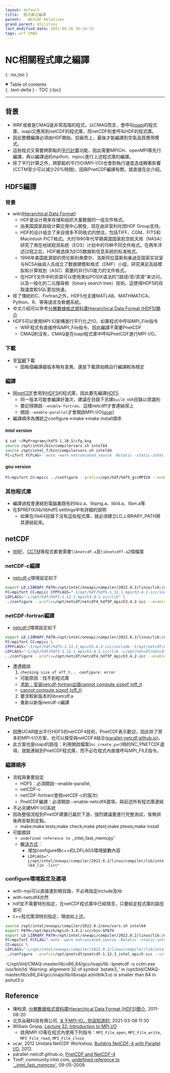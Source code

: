 ```yaml
---
layout: default
title:  程式庫之編譯
parent:   NetCDF Relatives
grand_parent: Utilities
last_modified_date: 2022-04-26 16:14:13
tags: wrf CMAQ
---
```

# NC相關程式庫之編譯
{: .no_toc }

<details open markdown="block">
  <summary>
    Table of contents
  </summary>
  {: .text-delta }
- TOC
{:toc}
</details>

---
## 背景
- WRF或者是CMAQ是非常高階的程式，以CMAQ而言，會呼叫[ioapi](https://sinotec2.github.io/Focus-on-Air-Quality/utilities/netCDF/ioapi/#ioapi的編譯)的程式庫，ioapi又應用到netCDF的程式庫，而netCDF則會呼叫HDF的程式庫。
- 因此整體編譯必須由HDF開始，拾級而上，最後才能編譯到空氣品質應用模式。
- 這些程式又需要跨節點的[平行計算](https://sinotec2.github.io/Focus-on-Air-Quality/utilities/ParallelComputation/)功能，因此需要MPICH、openMPI等先行編譯，再以編譯過的mpifort、mpicc進行上述程式庫的編譯。
- 除了平行計算之外，跨節點的平行IO(MPI-I/O)也會對執行速度造成顯著影響(CCTM至少可以減少20%時間)，因與PnetCDF編譯有關，就直接在此介紹。

## HDF5編譯
### 背景
- wiki([Hierarchical Data Format](https://zh.wikipedia.org/wiki/HDF))
  - HDF是设计用来存储和组织大量数据的一组文件格式。
  - 由美国国家超级计算应用中心開發，现在由非营利社团HDF Group支持。
  - HDF的设计组合了来自很多不同格式的想法，包括TIFF、CGM、FITS和Macintosh PICT格式。大约1990年代早期美国国家航空航天局（NASA）研究了用在地球观测系统（EOS）计划中的15种不同文件格式。在两年评述过程之后，HDF被选择为EOS数据和信息系统的标准格式。
  - 1996年美国能源部的劳伦斯利弗摩尔、洛斯阿拉莫斯和桑迪亚国家实验室与NCSA抽调人员成立了数据建模和格式（DMF）小组，研究满足高级模拟和计算规划（ASC）需要的并行I/O能力的文件格式。
  - 在HDF5文件中的资源可以使用类似POSIX语法的“/路径/至/资源”来访问，以及一般化的二元搜尋樹（binary search tree）技術。這使得HDF5的存取速度較SQL更加快速。
- 除了傳統的C、Fortran之外，HDF5也支援MATLAB、MATHMATICA、Python、R、等等語言及軟體系統。  
- 中文介紹可以參考[分層數據格式資料庫Hierarchical Data Format (HDF5)簡介](https://blog.xuite.net/cpy930814355/twblog/100497173-分層數據格式資料庫Hierarchical+Data+Format+(HDF5)簡介)
- HDF5可以使用MPI IO架構進行平行化之IO，如果程式中呼叫MPI_File指令
  - WRF程式有直接呼叫MPI_File指令、因此編譯不需要PnetCDF
  - CMAQ則沒有，CMAQ是在ioapi程式庫中呼叫PnetCDF進行MPI-I/O。

### 下載
- 至[官網](https://www.hdfgroup.org/downloads/hdf5)下載
  - 因每個編譯器版本略有差異，還是下載原始碼自行編譯較為穩定
### 編譯
- 因[netCDF]()會用到[HDF5]()的程式庫，因此要先編譯[HDF5]()
  - 同一版本可能會編譯好幾次，建議在目錄下另建`build_VER`目錄以資識別
  - 要記得開啟`--enable-fortran`、這樣netcdff才會連結得上
  - 開啟`--enable-parallel`才會開啟MPI-I/O([ucar](https://www.unidata.ucar.edu/software/netcdf/workshops/most-recent/pnetcdf/BuildingParallel.html))
- 編譯順序為傳統之configure->make->make install順序
#### intel version

```bash
$ cat ~/MyPrograms/hdf5-1.10.5/cfg.kng
source /opt/intel/bin/compilervars.sh intel64
source /opt/intel_f/bin/compilervars.sh intel64
FC=ifort FCFLAG='-auto -warn notruncated_source -Bstatic -static-intel -O3 -unroll -stack_temps -safe_cray_ptr -convert big_endian -assume byterecl -traceback -xHost -qopenmp' CC=icc ../configure --prefix=/opt/hdf/hdf5_intel --enable-parallel --enable-fortran 
```
#### gnu version

```bash
FC=mpifort CC=mpicc ../configure --prefix=/opt/hdf/hdf5_gccMPICH --enable-fortran --enable-parallel --with-zlib=/opt/Zlib
```

### 其他程式庫
- 編譯過程會連結到電腦裏既有的libz.a、libpng.a、libld.a、libm.a等
- 在$PREFIX/lib/libhdf5.settings中有詳細的說明
  - 如果在/lib64目錄下沒有這些程式庫，就必須建立LD_LIBRARY_PATH將其連結起來。

## netCDF
- [WRF]()、[CCTM]()等程式都會需要`libnetcdf.a`及`libnetcdff.a`2個檔案

### netCDF-c編譯

- [netcdf-c]()環境設定如下

```bash
export LD_LIBRARY_PATH=/opt/intel/oneapi/compiler/2022.0.2/linux/lib:/opt/intel/oneapi/compiler/2022.0.2/linux/lib/x64:/opt/intel/oneapi/compiler/2022.0.2/linux/lib/oclfpga/host/linux64/lib:/opt/intel/oneapi/compiler/2022.0.2/linux/compiler/lib/intel64_lin:/opt/hdf/hdf5-1.12.1_mpich3.4.2-icc/lib
FC=mpifort CC=mpicc CPPFLAGS="-I/opt/hdf/hdf5-1.12.1_mpich3.4.2-icc/include" \
LDFLAGS="-L/opt/hdf/hdf5-1.12.1_mpich3.4.2-icc/lib" \
../configure --prefix=/opt/netcdf/netcdf4_hdf5P_mpich3.4.2-icc --enable-parallel-tests
```

### netCDF-fortran編譯
- [netcdf-f]()環境設定如下

```bash
export LD_LIBRARY_PATH=/opt/intel/oneapi/compiler/2022.0.2/linux/lib:/opt/intel/oneapi/compiler/2022.0.2/linux/lib/x64:/opt/intel/oneapi/compiler/2022.0.2/linux/lib/oclfpga/host/linux64/lib:/opt/intel/oneapi/compiler/2022.0.2/linux/compiler/lib/intel64_lin:/opt/hdf/hdf5-1.12.1_mpich3.4.2-icc/lib:/opt/netcdf/netcdf4_hdf5P_mpich3.4.2-icc/lib
FC=mpifort CC=mpicc \
CPPFLAGS="-I/opt/hdf/hdf5-1.12.1_mpich3.4.2-icc/include -I/opt/netcdf/netcdf4_hdf5P_mpich3.4.2-icc/include" \
LDFLAGS="-L/opt/hdf/hdf5-1.12.1_mpich3.4.2-icc/lib -L/opt/netcdf/netcdf4_hdf5P_mpich3.4.2-icc/lib" \
../configure --prefix=/opt/netcdf/netcdf4_hdf5P_mpich3.4.2-icc --enable-parallel-tests
```
- 遭遇錯誤
  1. `checking size of off_t... configure: error`
    - 可能原因：找不到程式庫
    - [ 求助：安装netcdf-fortran出错cannot compute sizeof (off_t)](http://bbs.06climate.com/forum.php?mod=viewthread&tid=91286)
    - [cannot compute sizeof (off_t)](https://www.unidata.ucar.edu/support/help/MailArchives/netcdf/msg13615.html)
  2. 要求較新版本的libnetcdf.a
    - 重新以新版netcdf-c編譯

## PnetCDF
- 因應UCAR提出平行HDF5的netCDF4技術，PnetCDF表示歡迎，因此除了原本的MPI-I/O方案，也可以接受與netCDF4結合([parallel-netcdf.github.io](https://parallel-netcdf.github.io/wiki/PnetcdfAndNetcdf4.html))。
- 此方案也是ioapi的路徑：利用開啟檔案(`nc_create_par`)時的NC_PNETCDF選項，就能連結到PnetCDF程式庫，而不必在程式內直接呼叫MPI_FILE指令。

### 編譯順序
- 流程與重要設定
  - HDF5：必須開啟--enable-parallel, 
  - netCDF-c
  - netCDF-fortran(會挑netCDF-c的版次)
  - PnetCDF編譯：必須開啟--enable-netcdf4選項，與前述所有程式庫連結
- 不必另建MPI-I/O系統
- 因為整個流程到PnetDF建置已屬於下游，強烈建議要進行完整測試，俟無誤後再安裝到定點。
  - make;make tests;make check;make ptest;make ptests;make install
- 可能錯誤
  - `undefined reference to `_intel_fast_memcpy'`
  - [解決方式](https://community.intel.com/t5/Intel-Fortran-Compiler/undefined-reference-to-intel-fast-memcpy/m-p/758815)：
    - 增加configure時c++的LDFLAGS環境變數內容
    - `LDFLAGS="-L/opt/intel/oneapi/compiler/2022.0.2/linux/compiler/lib/intel64_lin -lirc"`

### configure環境設定及選項
- with-mpi可以直接連到根目錄，不必再指定include及lib
- with-netcdf4亦然
- hdf並不需要特別指定，在netCDF程式庫中已經隱含，只要給定程式庫的路徑即可
- c++程式庫須特別指定，理由如上述。

```bash
source /opt/intel/oneapi/compiler/2022.0.2/env/vars.sh intel64
export PATH=/opt/mpich/mpich-3.4.2-icc/bin:$PATH
export LD_LIBRARY_PATH=/opt/intel/oneapi/compiler/2022.0.2/linux/lib:/opt/intel/oneapi/compiler/2022.0.2/linux/lib/x64:/opt/intel/oneapi/compiler/2022.0.2/linux/lib/oclfpga/host/linux64/lib:/opt/intel/oneapi/compiler/2022.0.2/linux/compiler/lib/intel64_lin:/opt/hdf/hdf5-1.12.1_mpich3.4.2-icc/lib:/opt/netcdf/netcdf4_hdf5P_mpich3.4.2-icc/lib
FC=mpifort FCFLAG="-auto -warn notruncated_source -Bstatic -static-intel -O3 -unroll -stack_temps -safe_cray_ptr -convert big_endian -assume byterecl -traceback -xHost -qopenmp" \
CC=mpicc \
LDFLAGS="-L/opt/intel/oneapi/compiler/2022.0.2/linux/compiler/lib/intel64_lin -lirc" \
../configure --prefix=/opt/pnetcdf/pnetcdf-1.12.3_intel_mpich-icc --with-mpi=/opt/mpich/mpich-3.4.2-icc --with-netcdf4=/opt/netcdf/netcdf4_hdf5P_mpich3.4.2-icc
```

-L/opt/bld/CMAQ-master/lib/x86_64/gcc/ioapi/lib -lpnetcdf -o cctm.exe
/usr/bin/ld: Warning: alignment 32 of symbol `bstate3_' in /opt/bld/CMAQ-master/lib/x86_64/gcc/ioapi/lib/libioapi.a(initblk3.o) is smaller than 64 in pshut3.o

## Reference
- 陳柏源, [分層數據格式資料庫Hierarchical Data Format (HDF5)簡介](https://blog.xuite.net/cpy930814355/twblog/100497173-分層數據格式資料庫Hierarchical+Data+Format+(HDF5)簡介), 2011-08-20
- 北京焱融科技有限公司, [关于MPI-IO，你该知道的](https://www.yanrongyun.com/zh-cn/blogs/all-you-should-know-about-MPI-IO), 2021-03-08 11:30
- William Gropp, [Lecture 32: Introduction to MPI I/O](https://wgropp.cs.illinois.edu/courses/cs598-s16/lectures/lecture32.pdf)
  - 啟用MPI IO需在程式內使用下列指令：`MPI_File_open`, `MPI_File_write`, `MPI_File_read`, `MPI_File_close`
- ucar,  2012 Unidata NetCDF Workshop, [Building NetCDF-4 with Parallel I/O](https://www.unidata.ucar.edu/software/netcdf/workshops/most-recent/pnetcdf/BuildingParallel.html), 2012.
- parallel-netcdf.github.io, [PnetCDF and NetCDF-4](https://parallel-netcdf.github.io/wiki/PnetcdfAndNetcdf4.html)
- TimP, community.intel.com, [undefined reference to `_intel_fast_memcpy'](https://community.intel.com/t5/Intel-Fortran-Compiler/undefined-reference-to-intel-fast-memcpy/m-p/758815), 09-05-2009.
